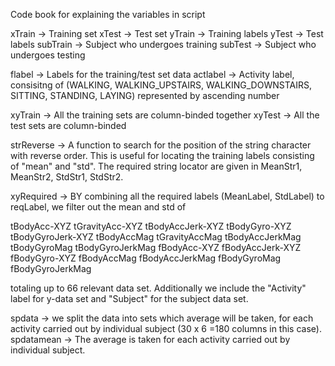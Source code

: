 Code book for explaining the variables in script

xTrain -> Training set
xTest -> Test set
yTrain -> Training labels
yTest -> Test labels
subTrain -> Subject who undergoes training
subTest -> Subject who undergoes testing

flabel -> Labels for the training/test set data
actlabel -> Activity label, consisitng of (WALKING, WALKING_UPSTAIRS, WALKING_DOWNSTAIRS, SITTING, STANDING, LAYING) represented by ascending number

xyTrain -> All the training sets are column-binded together
xyTest -> All the test sets are column-binded

strReverse -> A function to search for the position of the string character with reverse order. This is useful for locating the training labels consisting of "mean" and "std". The required string locator are given in MeanStr1, MeanStr2, StdStr1, StdStr2.

xyRequired -> BY combining all the required labels (MeanLabel, StdLabel) to reqLabel, we filter out the mean and std of 

tBodyAcc-XYZ
tGravityAcc-XYZ
tBodyAccJerk-XYZ
tBodyGyro-XYZ
tBodyGyroJerk-XYZ
tBodyAccMag
tGravityAccMag
tBodyAccJerkMag
tBodyGyroMag
tBodyGyroJerkMag
fBodyAcc-XYZ
fBodyAccJerk-XYZ
fBodyGyro-XYZ
fBodyAccMag
fBodyAccJerkMag
fBodyGyroMag
fBodyGyroJerkMag

totaling up to 66 relevant data set. Additionally we include the "Activity" label for y-data set and "Subject" for the subject data set.

spdata -> we split the data into sets which average will be taken, for each activity carried out by individual subject (30 x 6 =180 columns in this case).
spdatamean -> The average is taken for each activity carried out by individual subject.


